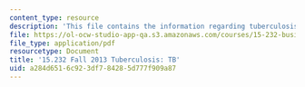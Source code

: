 ```yaml
---
content_type: resource
description: 'This file contains the information regarding tuberculosis: TB.'
file: https://ol-ocw-studio-app-qa.s3.amazonaws.com/courses/15-232-business-model-innovation-global-health-in-frontier-markets-fall-2013/a284d6516c923df784285d777f909a87_MIT15_232F13_a1_tb_07.pdf
file_type: application/pdf
resourcetype: Document
title: '15.232 Fall 2013 Tuberculosis: TB'
uid: a284d651-6c92-3df7-8428-5d777f909a87
---
```

